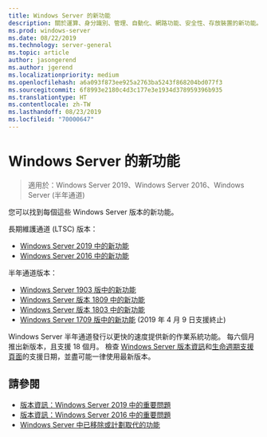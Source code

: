 ```yaml
---
title: Windows Server 的新功能
description: 關於運算、身分識別、管理、自動化、網路功能、安全性、存放裝置的新功能。
ms.prod: windows-server
ms.date: 08/22/2019
ms.technology: server-general
ms.topic: article
author: jasongerend
ms.author: jgerend
ms.localizationpriority: medium
ms.openlocfilehash: a6a093f873ee925a2763ba5243f868204bd077f3
ms.sourcegitcommit: 6f8993e2180c4d3c177e3e1934d378959396b935
ms.translationtype: HT
ms.contentlocale: zh-TW
ms.lasthandoff: 08/23/2019
ms.locfileid: "70000647"
---
```

# <a name="whats-new-in-windows-server"></a>Windows Server 的新功能

> 適用於：Windows Server 2019、Windows Server 2016、Windows Server (半年通道)

您可以找到每個這些 Windows Server 版本的新功能。  

長期維護通道 (LTSC) 版本：

- [Windows Server 2019 中的新功能](../get-started-19/whats-new-19.md)
- [Windows Server 2016 中的新功能](whats-new-in-windows-server-2016.md)

半年通道版本：

- [Windows Server 1903 版中的新功能](../get-started-19/whats-new-in-windows-server-1903.md)
- [Windows Server 版本 1809 中的新功能](whats-new-in-windows-server-1809.md)
- [Windows Server 版本 1803 中的新功能](whats-new-in-windows-server-1803.md)
- [Windows Server 1709 版中的新功能](whats-new-in-windows-server-1709.md) (2019 年 4 月 9 日支援終止)

Windows Server 半年通道發行以更快的速度提供新的作業系統功能。 每六個月推出新版本，且支援 18 個月。 檢查 [Windows Server 版本資訊](windows-server-release-info.md)和[生命週期支援頁面](https://support.microsoft.com/lifecycle)的支援日期，並盡可能一律使用最新版本。

## <a name="see-also"></a>請參閱

- [版本資訊：Windows Server 2019 中的重要問題](../get-started-19/rel-notes-19.md)
- [版本資訊：Windows Server 2016 中的重要問題](Windows-Server-2016-GA-Release-Notes.md)
- [Windows Server 中已移除或計劃取代的功能](../get-started-19/removed-features.md)